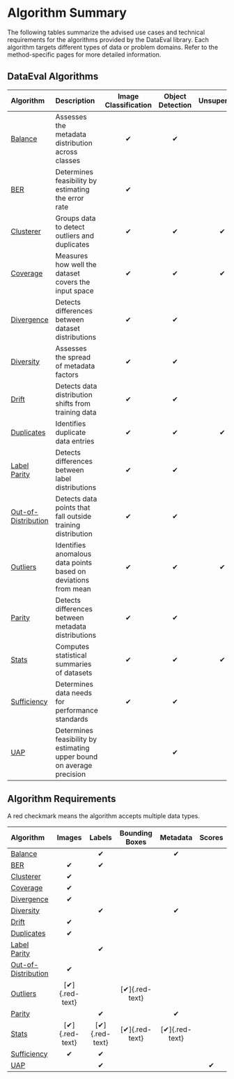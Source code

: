 # Algorithm Summary

The following tables summarize the advised use cases and technical
requirements for the algorithms provided by the DataEval library.
Each algorithm targets different types of data or problem domains.
Refer to the method-specific pages for more detailed information.

## DataEval Algorithms

|Algorithm|Description|Image Classification|Object Detection|Unsupervised|
|:---|:---|:---:|:---:|:---:|
|[Balance](Balance.md)|Assesses the metadata distribution across classes|✔|✔||
|[BER](BER.md)|Determines feasibility by estimating the error rate|✔|||
|[Clusterer](Clustering.md)|Groups data to detect outliers and duplicates|✔|✔|✔|
|[Coverage](Coverage.md)|Measures how well the dataset covers the input space|✔|✔|✔|
|[Divergence](Divergence.md)|Detects differences between dataset distributions|✔|✔||
|[Diversity](Diversity.md)|Assesses the spread of metadata factors|✔|✔||
|[Drift](Drift.md)|Detects data distribution shifts from training data|✔|✔||
|[Duplicates](DataCleaning.md#duplicate-detection)|Identifies duplicate data entries|✔|✔|✔|
|[Label Parity](LabelParity.md)|Detects differences between label distributions|✔|✔||
|[Out-of-Distribution](OOD.md)|Detects data points that fall outside training distribution|✔|✔||
|[Outliers](Outliers.md)|Identifies anomalous data points based on deviations from mean|✔|✔|✔|
|[Parity](Parity.md)|Detects differences between metadata distributions|✔|✔||
|[Stats](Stats.md)|Computes statistical summaries of datasets|✔|✔|✔|
|[Sufficiency](Sufficiency.md)|Determines data needs for performance standards|✔|✔||
|[UAP](UAP.md)|Determines feasibility by estimating upper bound on average precision||✔||

## Algorithm Requirements

A red checkmark means the algorithm accepts multiple data types.

|Algorithm|Images|Labels|Bounding Boxes|Metadata|Scores|
|:---|:---:|:---:|:---:|:---:|:---:|
|[Balance](Balance.md)||✔||✔||
|[BER](BER.md)|✔|✔||||
|[Clusterer](Clustering.md)|✔|||||
|[Coverage](Coverage.md)|✔|||||
|[Divergence](Divergence.md)|✔|||||
|[Diversity](Diversity.md)||✔||✔||
|[Drift](Drift.md)|✔|||||
|[Duplicates](DataCleaning.md#duplicate-detection)|✔|||||
|[Label Parity](LabelParity.md)||✔||||
|[Out-of-Distribution](OOD.md)|✔|||||
|[Outliers](Outliers.md)|[✔]{.red-text}||[✔]{.red-text}|||
|[Parity](Parity.md)||✔||✔||
|[Stats](Stats.md)|[✔]{.red-text}|[✔]{.red-text}|[✔]{.red-text}|[✔]{.red-text}||
|[Sufficiency](Sufficiency.md)|✔|✔||||
|[UAP](UAP.md)||✔|||✔|
